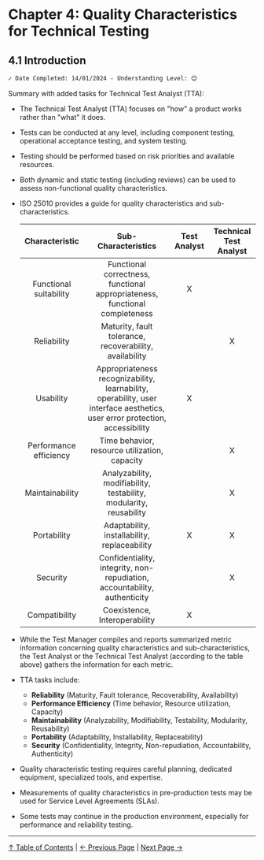 # Chapter 4: Quality Characteristics for Technical Testing

## 4.1 Introduction

```markdown
✓ Date Completed: 14/01/2024 - Understanding Level: 😊
```

Summary with added tasks for Technical Test Analyst (TTA):

- The Technical Test Analyst (TTA) focuses on "how" a product works rather than "what" it does.
- Tests can be conducted at any level, including component testing, operational acceptance testing, and system testing.
- Testing should be performed based on risk priorities and available resources.
- Both dynamic and static testing (including reviews) can be used to assess non-functional quality characteristics.
- ISO 25010 provides a guide for quality characteristics and sub-characteristics.

  |     Characteristic     |                                                     Sub-Characteristics                                                     | Test Analyst | Technical Test Analyst |
  | :--------------------: | :-------------------------------------------------------------------------------------------------------------------------: | :----------: | :--------------------: |
  | Functional suitability |                         Functional correctness, functional appropriateness, functional completeness                         |      X       |                        |
  |      Reliability       |                                   Maturity, fault tolerance, recoverability, availability                                   |              |           X            |
  |       Usability        | Appropriateness recognizability, learnability, operability, user interface aesthetics, user error protection, accessibility |      X       |                        |
  | Performance efficiency |                                        Time behavior, resource utilization, capacity                                        |              |           X            |
  |    Maintainability     |                             Analyzability, modifiability, testability, modularity, reusability                              |              |           X            |
  |      Portability       |                                        Adaptability, installability, replaceability                                         |      X       |           X            |
  |        Security        |                          Confidentiality, integrity, non-repudiation, accountability, authenticity                          |              |           X            |
  |     Compatibility      |                                                Coexistence, Interoperability                                                |      X       |                        |

- While the Test Manager compiles and reports summarized metric information concerning quality characteristics and sub-characteristics, the Test Analyst or the Technical Test Analyst (according to the table above) gathers the information for each metric.

- TTA tasks include:

  - **Reliability** (Maturity, Fault tolerance, Recoverability, Availability)
  - **Performance Efficiency** (Time behavior, Resource utilization, Capacity)
  - **Maintainability** (Analyzability, Modifiability, Testability, Modularity, Reusability)
  - **Portability** (Adaptability, Installability, Replaceability)
  - **Security** (Confidentiality, Integrity, Non-repudiation, Accountability, Authenticity)

- Quality characteristic testing requires careful planning, dedicated equipment, specialized tools, and expertise.
- Measurements of quality characteristics in pre-production tests may be used for Service Level Agreements (SLAs).
- Some tests may continue in the production environment, especially for performance and reliability testing.

---

[↑ Table of Contents](../../README.md#table-of-contents) | [← Previous Page](../3-static-and-dynamic-analysis/3.3-dynamic-analysis.md) | [Next Page →](4.2-general-planning-issues.md)
